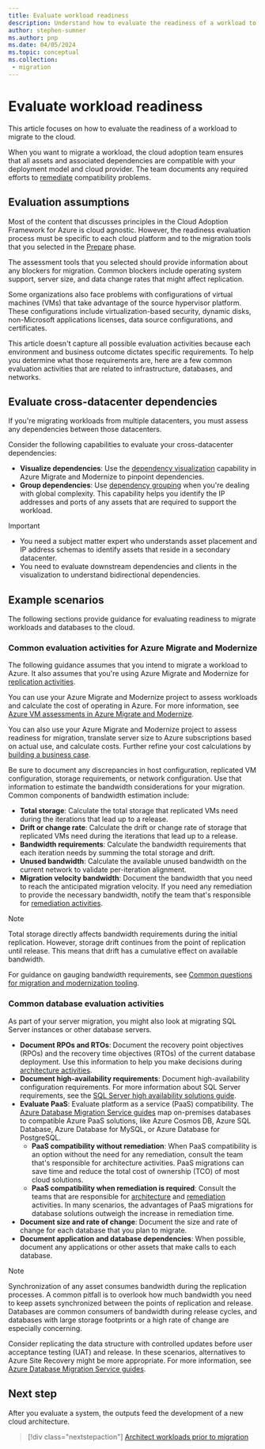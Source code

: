 ```yaml
---
title: Evaluate workload readiness
description: Understand how to evaluate the readiness of a workload to migrate to the cloud. Learn how to validate all assets and associated dependencies.
author: stephen-sumner
ms.author: pnp
ms.date: 04/05/2024
ms.topic: conceptual
ms.collection: 
 - migration
---
```


# Evaluate workload readiness

This article focuses on how to evaluate the readiness of a workload to migrate to the cloud.

When you want to migrate a workload, the cloud adoption team ensures that all assets and associated dependencies are compatible with your deployment model and cloud provider. The team documents any required efforts to [remediate](../deploy/remediate.md) compatibility problems.

## Evaluation assumptions

Most of the content that discusses principles in the Cloud Adoption Framework for Azure is cloud agnostic. However, the readiness evaluation process must be specific to each cloud platform and to the migration tools that you selected in the [Prepare](../prepare/index.md) phase.

The assessment tools that you selected should provide information about any blockers for migration. Common blockers include operating system support, server size, and data change rates that might affect replication.

Some organizations also face problems with configurations of virtual machines (VMs) that take advantage of the source hypervisor platform. These configurations include virtualization-based security, dynamic disks, non-Microsoft applications licenses, data source configurations, and certificates.

This article doesn't capture all possible evaluation activities because each environment and business outcome dictates specific requirements. To help you determine what those requirements are, here are a few common evaluation activities that are related to infrastructure, databases, and networks.

## Evaluate cross-datacenter dependencies

If you're migrating workloads from multiple datacenters, you must assess any dependencies between those datacenters.

Consider the following capabilities to evaluate your cross-datacenter dependencies:

- **Visualize dependencies**: Use the [dependency visualization](/azure/migrate/concepts-dependency-visualization) capability in Azure Migrate and Modernize to pinpoint dependencies.
- **Group dependencies**: Use [dependency grouping](/azure/migrate/how-to-create-group-machine-dependencies) when you're dealing with global complexity. This capability helps you identify the IP addresses and ports of any assets that are required to support the workload.

> [!IMPORTANT]
> - You need a subject matter expert who understands asset placement and IP address schemas to identify assets that reside in a secondary datacenter.
> - You need to evaluate downstream dependencies and clients in the visualization to understand bidirectional dependencies.

## Example scenarios

The following sections provide guidance for evaluating readiness to migrate workloads and databases to the cloud.

### Common evaluation activities for Azure Migrate and Modernize

The following guidance assumes that you intend to migrate a workload to Azure. It also assumes that you're using Azure Migrate and Modernize for [replication activities](../deploy/replicate.md).

You can use your Azure Migrate and Modernize project to assess workloads and calculate the cost of operating in Azure. For more information, see [Azure VM assessments in Azure Migrate and Modernize](/azure/migrate/concepts-assessment-calculation).

You can also use your Azure Migrate and Modernize project to assess readiness for migration, translate server size to Azure subscriptions based on actual use, and calculate costs. Further refine your cost calculations by [building a business case](/azure/migrate/concepts-business-case-calculation).

Be sure to document any discrepancies in host configuration, replicated VM configuration, storage requirements, or network configuration. Use that information to estimate the bandwidth considerations for your migration. Common components of bandwidth estimation include:

- **Total storage**: Calculate the total storage that replicated VMs need during the iterations that lead up to a release.
- **Drift or change rate**: Calculate the drift or change rate of storage that replicated VMs need during the iterations that lead up to a release.
- **Bandwidth requirements**: Calculate the bandwidth requirements that each iteration needs by summing the total storage and drift.
- **Unused bandwidth**: Calculate the available unused bandwidth on the current network to validate per-iteration alignment.
- **Migration velocity bandwidth**: Document the bandwidth that you need to reach the anticipated migration velocity. If you need any remediation to provide the necessary bandwidth, notify the team that's responsible for [remediation activities](../deploy/remediate.md).

> [!NOTE]
> Total storage directly affects bandwidth requirements during the initial replication. However, storage drift continues from the point of replication until release. This means that drift has a cumulative effect on available bandwidth.
>
> For guidance on gauging bandwidth requirements, see [Common questions for migration and modernization tooling](/azure/migrate/common-questions-server-migration).

### Common database evaluation activities

As part of your server migration, you might also look at migrating SQL Server instances or other database servers.  

- **Document RPOs and RTOs**: Document the recovery point objectives (RPOs) and the recovery time objectives (RTOs) of the current database deployment. Use this information to help you make decisions during [architecture activities](./architect.md).
- **Document high-availability requirements**: Document high-availability configuration requirements. For more information about SQL Server requirements, see the [SQL Server high availability solutions guide](/sql/database-engine/sql-server-business-continuity-dr).
- **Evaluate PaaS**: Evaluate platform as a service (PaaS) compatibility. The [Azure Database Migration Service guides](/data-migration/) map on-premises databases to compatible Azure PaaS solutions, like Azure Cosmos DB, Azure SQL Database, Azure Database for MySQL, or Azure Database for PostgreSQL.
  - **PaaS compatibility without remediation**: When PaaS compatibility is an option without the need for any remediation, consult the team that's responsible for architecture activities. PaaS migrations can save time and reduce the total cost of ownership (TCO) of most cloud solutions.
  - **PaaS compatibility when remediation is required**: Consult the teams that are responsible for [architecture](../assess/architect.md) and [remediation](../deploy/remediate.md) activities. In many scenarios, the advantages of PaaS migrations for database solutions outweigh the increase in remediation time.
- **Document size and rate of change**: Document the size and rate of change for each database that you plan to migrate.
- **Document application and database dependencies**: When possible, document any applications or other assets that make calls to each database.

> [!NOTE]
> Synchronization of any asset consumes bandwidth during the replication processes. A common pitfall is to overlook how much bandwidth you need to keep assets synchronized between the points of replication and release. Databases are common consumers of bandwidth during release cycles, and databases with large storage footprints or a high rate of change are especially concerning.
>
> Consider replicating the data structure with controlled updates before user acceptance testing (UAT) and release. In these scenarios, alternatives to Azure Site Recovery might be more appropriate. For more information, see [Azure Database Migration Service guides](/data-migration/).

## Next step

After you evaluate a system, the outputs feed the development of a new cloud architecture.

> [!div class="nextstepaction"]
> [Architect workloads prior to migration](./architect.md)
